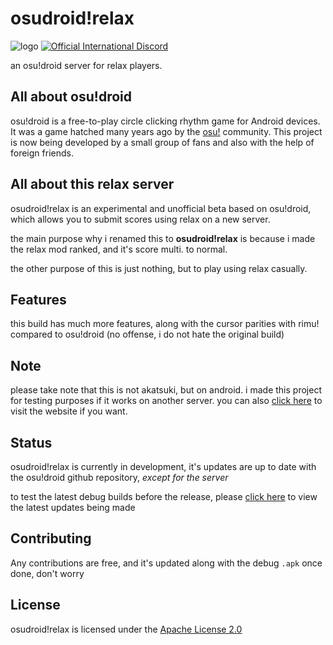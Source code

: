 

# osudroid!relax

![logo](https://media.discordapp.net/attachments/792900587887919114/1127174982754107483/Untitled164_20230708175009.png)
[![Official International Discord](https://discordapp.com/api/guilds/774138960430759958/widget.png?style=shield)](https://discord.gg/bppaHBZXFB)

an osu!droid server for relax players.

## All about osu!droid
osu!droid is a free-to-play circle clicking rhythm game for Android devices. It was a game hatched many years ago by the [osu!](https://osu.ppy.sh/home) community. This project is now being developed by a small group of fans and also with the help of foreign friends.

## All about this relax server
osudroid!relax is an experimental and unofficial beta based on osu!droid, which allows you to submit scores using relax on a new server.

the main purpose why i renamed this to **osudroid!relax** is because i made the relax mod ranked, and it's score multi. to normal.

the other purpose of this is just nothing, but to play using relax casually.

## Features
this build has much more features, along with the cursor parities with rimu! compared to osu!droid (no offense, i do not hate the original build)

## Note
please take note that this is not akatsuki, but on android. i made this project for testing purposes if it works on another server. you can also [click here](https://akatsuki.gg) to visit the website if you want.

## Status
osudroid!relax is currently in development, it's updates are up to date with the osu!droid github repository, *except for the server*

to test the latest debug builds before the release, please [click here](https://github.com/PayToUse/osudroid-rx/actions) to view the latest updates being made

## Contributing

Any contributions are free, and it's updated along with the debug `.apk` once done, don't worry

## License

osudroid!relax is licensed under the [Apache License 2.0](https://opensource.org/licenses/Apache-2.0)
